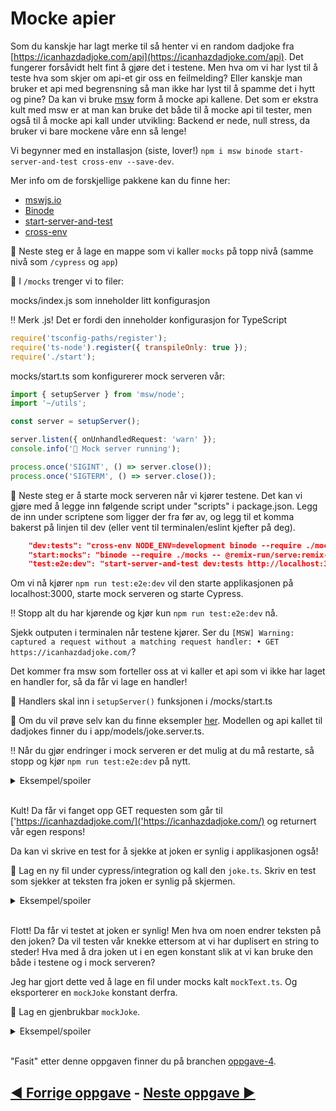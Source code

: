 # Mocke apier

Som du kanskje  har lagt merke til så henter vi en random dadjoke fra [https://icanhazdadjoke.com/api](https://icanhazdadjoke.com/api). Det fungerer forsåvidt helt fint å gjøre det i testene. Men hva om vi har lyst til å teste hva som skjer om api-et gir oss en feilmelding? Eller kanskje man bruker et api med begrensning så man ikke har lyst til å spamme det i hytt og pine? Da kan vi bruke [msw](https://mswjs.io/) form å mocke api kallene. Det som er ekstra kult med msw er at man kan bruke det både til å mocke api til tester, men også til å mocke api kall under utvikling: Backend er nede, null stress, da bruker vi bare mockene våre enn så lenge!

Vi begynner med en installasjon (siste, lover!) `npm i msw binode start-server-and-test cross-env --save-dev`. 

Mer info om de forskjellige pakkene kan du finne her: 
- [mswjs.io](https://mswjs.io/)
- [Binode](https://github.com/kentcdodds/binode)
- [start-server-and-test](https://www.npmjs.com/package/start-server-and-test)
- [cross-env](https://www.npmjs.com/package/cross-env)

📖 Neste steg er å lage en mappe som vi kaller `mocks` på topp nivå (samme nivå som `/cypress` og `app`)

📖 I `/mocks` trenger vi to filer: 

mocks/index.js som inneholder litt konfigurasjon 

‼️ Merk .js! Det er fordi den inneholder konfigurasjon for TypeScript

```js
require('tsconfig-paths/register');
require('ts-node').register({ transpileOnly: true });
require('./start');
```

mocks/start.ts som konfigurerer mock serveren vår: 
```ts
import { setupServer } from 'msw/node';
import '~/utils';

const server = setupServer();

server.listen({ onUnhandledRequest: 'warn' });
console.info('🔶 Mock server running');

process.once('SIGINT', () => server.close());
process.once('SIGTERM', () => server.close());
```

📖 Neste steg er å starte mock serveren når vi kjører testene. Det kan vi gjøre med å legge inn følgende script under "scripts" i package.json. Legg de inn under scriptene som ligger der fra før av, og legg til et komma bakerst på linjen til dev (eller vent til terminalen/eslint kjefter på deg). 

```json
    "dev:tests": "cross-env NODE_ENV=development binode --require ./mocks -- @remix-run/dev:remix dev",
    "start:mocks": "binode --require ./mocks -- @remix-run/serve:remix-serve build",
    "test:e2e:dev": "start-server-and-test dev:tests http://localhost:3000 \"cypress open\""
```

Om vi nå kjører `npm run test:e2e:dev` vil den starte applikasjonen på localhost:3000, starte mock serveren og starte Cypress. 

‼️ Stopp alt du har kjørende og kjør kun `npm run test:e2e:dev` nå. 

Sjekk outputen i terminalen når testene kjører. Ser du `[MSW] Warning: captured a request without a matching request handler: • GET https://icanhazdadjoke.com/`?

Det kommer fra msw som forteller oss at vi kaller et api som vi ikke har laget en handler for, så da får vi lage en handler!

🦒 Handlers skal inn i `setupServer()` funksjonen i /mocks/start.ts

📖 Om du vil prøve selv kan du finne eksempler [her](https://github.com/kentcdodds/kentcdodds.com/blob/main/mocks/start.ts). Modellen og api kallet til dadjokes finner du i app/models/joke.server.ts. 

‼️ Når du gjør endringer i mock serveren er det mulig at du må restarte, så stopp og kjør `npm run test:e2e:dev` på nytt. 

<details>
    <summary>Eksempel/spoiler</summary>
    <pre>
    import {rest} from 'msw';
    //.......
    const handlers = [
       rest.get('https://icanhazdadjoke.com/', 
        async (req, res, ctx) => {
            return res(ctx.json({
                id: 'fake-joke-id', 
                joke: 'Why are giraffes so slow to apologize? It takes them a long time to swallow their pride.',
                status: 200,
            }))
        },
        )
    ]
    const server = setupServer(...handlers);
    //.......
    </pre>
</details>
</br>

Kult! Da får vi fanget opp GET requesten som går til ['https://icanhazdadjoke.com/]('https://icanhazdadjoke.com/) og returnert vår egen respons!

Da kan vi skrive en test for å sjekke at joken er synlig i applikasjonen også!

📖 Lag en ny fil under cypress/integration og kall den `joke.ts`. Skriv en test som sjekker at teksten fra joken er synlig på skjermen. 

<details>
    <summary>Eksempel/spoiler</summary>
    <pre>
    describe('joke', () => { 
        it('should show a joke from our mocked api', () => {
            cy.visit('/');
            cy.findByText("Joke tekst her").should('exist');
        })
    }
    </pre>
</details>
</br>

Flott! Da får vi testet at joken er synlig! Men hva om noen endrer teksten på den joken? Da vil testen vår knekke ettersom at vi har duplisert en string to steder! Hva med å dra joken ut i en egen konstant slik at vi kan bruke den både i testene og i mock serveren?

Jeg har gjort dette ved å lage en fil under mocks kalt `mockText.ts`. Og eksporterer en `mockJoke` konstant derfra.

📖 Lag en gjenbrukbar `mockJoke`. 

<details>
    <summary>Eksempel/spoiler</summary>
    <span>mocks/mockText.ts</span>
    <pre>
    import { Joke } from '../app/models/joke.server';
    export const mockJoke: Joke = {
        id: 'fake-joke-id', 
        joke: 'Why are giraffes so slow to apologize? It takes them a long time to swallow their pride.',
        status: 200,
    }
    </pre>
    <span>mocks/start.ts</span>
    <pre>
    //.......
    const handlers = [
        rest.get('https://icanhazdadjoke.com/', 
        async (req, res, ctx) => {
            return res(ctx.json(mockJoke))
        },
        )
    ]
    //.......
    </pre>
    <span>cypress/integration/joke.ts</span>
    <pre>
    import {mockJoke} from '../../mocks/mockText';
    describe('joke', () => { 
        it('should show a joke from our mocked api', () => {
            cy.visit('/');
            cy.findByText(mockJoke.joke).should('exist');
        })
    })
    </pre>
</details>
</br>

"Fasit" etter denne oppgaven finner du på branchen [oppgave-4](https://github.com/GryNagel/cypress-workshop/tree/oppgave-4). 

## [◀️ Forrige oppgave](oppgave3.md) - [Neste oppgave ▶️](oppgave5.md)